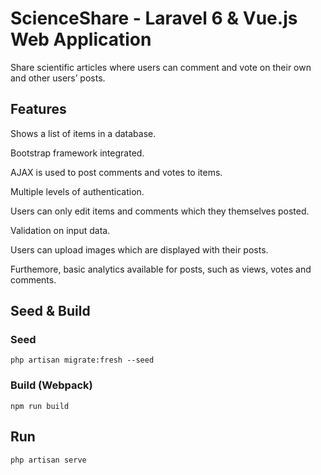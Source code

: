# ScienceShare - Laravel 6 & Vue.js Web Application
Share scientific articles where users can comment and vote on their own and other users’ posts.

## Features
Shows a list of items in a database. 

Bootstrap framework integrated.

AJAX is used to post comments and votes to items.

Multiple levels of authentication.

Users can only edit items and comments which they themselves posted.

Validation on input data.

Users can upload images which are displayed with their posts.

Furthemore, basic analytics available for posts, such as views, votes and comments.

## Seed & Build

### Seed
`` php artisan migrate:fresh --seed ``

### Build (Webpack)
`` npm run build ``

## Run
`` php artisan serve  ``

